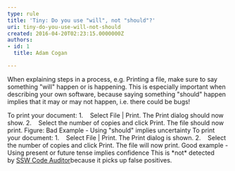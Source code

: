 ```yaml
---
type: rule
title: 'Tiny: Do you use "will", not "should"?'
uri: tiny-do-you-use-will-not-should
created: 2016-04-20T02:23:15.0000000Z
authors:
- id: 1
  title: Adam Cogan

---
```


When explaining steps in a process, e.g. Printing a file, make sure to say something "will" happen or is happening. This is especially important when describing your own software, because saying something "should" happen implies that it may or may not happen, i.e. there could be bugs!
 
To print your document:
1.    Select File | Print. The Print dialog should now show.
2.    Select the number of copies and click Print. The file should now print.
Figure: Bad Example - Using "should" implies uncertainty
To print your document:
1.    Select File | Print. The Print dialog is shown.
2.    Select the number of copies and click Print. The file will now print.
Good example - Using present or future tense implies confidence
This is \*not\* detected by [SSW Code Auditor](https&#58;//www.ssw.com.au/ssw/CodeAuditor/)because it picks up false positives.
